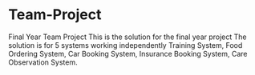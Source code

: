 # Team-Project
Final Year Team Project
This is the solution for the final year project 
The solution is for 5 systems working independently
Training System,
Food Ordering System,
Car Booking System,
Insurance Booking System,
Care Observation System.


